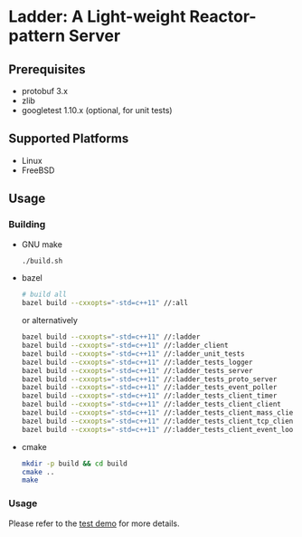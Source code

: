 # Ladder: A Light-weight Reactor-pattern Server

## Prerequisites
* protobuf 3.x
* zlib
* googletest 1.10.x (optional, for unit tests)

## Supported Platforms
* Linux
* FreeBSD

## Usage
### Building
* GNU make

  ```sh
  ./build.sh
  ```

* bazel
  
  ```sh
  # build all
  bazel build --cxxopts="-std=c++11" //:all
  ```

  or alternatively

  ```sh
  bazel build --cxxopts="-std=c++11" //:ladder
  bazel build --cxxopts="-std=c++11" //:ladder_client
  bazel build --cxxopts="-std=c++11" //:ladder_unit_tests
  bazel build --cxxopts="-std=c++11" //:ladder_tests_logger
  bazel build --cxxopts="-std=c++11" //:ladder_tests_server
  bazel build --cxxopts="-std=c++11" //:ladder_tests_proto_server
  bazel build --cxxopts="-std=c++11" //:ladder_tests_event_poller
  bazel build --cxxopts="-std=c++11" //:ladder_tests_client_timer
  bazel build --cxxopts="-std=c++11" //:ladder_tests_client_client
  bazel build --cxxopts="-std=c++11" //:ladder_tests_client_mass_clients
  bazel build --cxxopts="-std=c++11" //:ladder_tests_client_tcp_client
  bazel build --cxxopts="-std=c++11" //:ladder_tests_client_event_loop_thread
  ```

* cmake

  ```sh
  mkdir -p build && cd build
  cmake ..
  make
  ```

### Usage
Please refer to the [test demo](tests/server) for more details.
